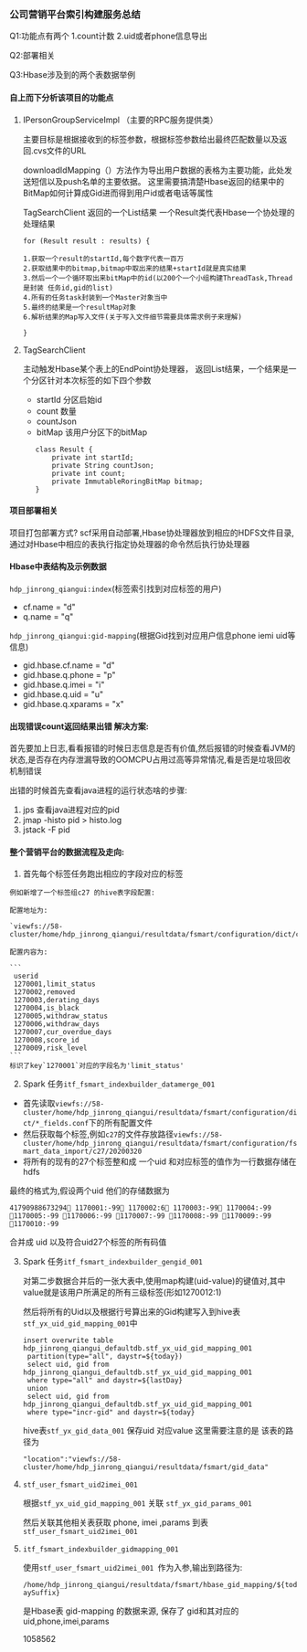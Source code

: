 ### 公司营销平台索引构建服务总结

Q1:功能点有两个 1.count计数 2.uid或者phone信息导出


Q2:部署相关


Q3:Hbase涉及到的两个表数据举例

#### 自上而下分析该项目的功能点

1. IPersonGroupServiceImpl （主要的RPC服务提供类）

   主要目标是根据接收到的标签参数，根据标签参数给出最终匹配数量以及返回.cvs文件的URL
   
   downloadIdMapping（）方法作为导出用户数据的表格为主要功能，此处发送短信以及push名单的主要依据。
   这里需要搞清楚Hbase返回的结果中的BitMap如何计算成Gid进而得到用户id或者电话等属性
   
   TagSearchClient 返回的一个List结果  一个Result类代表Hbase一个协处理的处理结果
   
   ```
   for (Result result : results) {
   
   1.获取一个result的startId,每个数字代表一百万
   2.获取结果中的bitmap,bitmap中取出来的结果+startId就是真实结果
   3.然后一个一个循环取出来bitMap中的id(以200个一个小组构建ThreadTask,Thread是封装 任务id,gid的list)
   4.所有的任务task封装到一个Master对象当中
   5.最终的结果是一个resultMap对象
   6.解析结果的Map写入文件(关于写入文件细节需要具体需求例子来理解)
   
   }
   ```
   
  
   
2. TagSearchClient 

   主动触发Hbase某个表上的EndPoint协处理器， 返回List<Result>结果，一个结果是一个分区针对本次标签的如下四个参数
   
   - startId 分区启始id
   - count 数量
   - countJson 
   - bitMap 该用户分区下的bitMap
   
   ```
      class Result {
          private int startId;
          private String countJson;
          private int count;
          private ImmutableRoringBitMap bitmap;
      }
      ```
   
   
#### 项目部署相关

项目打包部署方式? scf采用自动部署,Hbase协处理器放到相应的HDFS文件目录,通过对Hbase中相应的表执行指定协处理器的命令然后执行协处理器

#### Hbase中表结构及示例数据

`hdp_jinrong_qiangui:index`(标签索引找到对应标签的用户)

 - cf.name = "d"
 - q.name = "q"

`hdp_jinrong_qiangui:gid-mapping`(根据Gid找到对应用户信息phone iemi uid等信息)

  - gid.hbase.cf.name = "d"
  - gid.hbase.q.phone = "p"
  - gid.hbase.q.imei = "i"
  - gid.hbase.q.uid = "u"
  - gid.hbase.q.xparams = "x"

  
  
  
#### 出现错误count返回结果出错 解决方案:

首先要加上日志,看看报错的时候日志信息是否有价值,然后报错的时候查看JVM的状态,是否存在内存泄漏导致的OOMCPU占用过高等异常情况,看是否是垃圾回收机制错误  



出错的时候首先查看java进程的运行状态啥的步骤:

1. jps 查看java进程对应的pid
2. jmap -histo pid > histo.log
3. jstack -F pid 

#### 整个营销平台的数据流程及走向:


 1.  首先每个标签任务跑出相应的字段对应的标签

	例如新增了一个标签组c27 的hive表字段配置:

	配置地址为:

	`viewfs://58-cluster/home/hdp_jinrong_qiangui/resultdata/fsmart/configuration/dict/c27_fields.conf` 

	配置内容为:

	```
	 userid
	 1270001,limit_status
	 1270002,removed
	 1270003,derating_days
	 1270004,is_black
	 1270005,withdraw_status
	 1270006,withdraw_days
	 1270007,cur_overdue_days
	 1270008,score_id
	 1270009,risk_level
	```
	标识了key`1270001`对应的字段名为'limit_status'

2. Spark 任务`itf_fsmart_indexbuilder_datamerge_001`


 - 首先读取`viewfs://58-cluster/home/hdp_jinrong_qiangui/resultdata/fsmart/configuration/dict/*_fields.conf`下的所有配置文件
  - 然后获取每个标签,例如`c27`的文件存放路径`viewfs://58-cluster/home/hdp_jinrong_qiangui/resultdata/fsmart/configuration/fsmart_data_import/c27/20200320`
  - 将所有的现有的27个标签整和成 一个uid 和对应标签的值作为一行数据存储在hdfs

  
  最终的格式为,假设两个uid 他们的存储数据为
  
  ```
  41790988673294 1170001:-99 1170002:6 1170003:-99 1170004:-99 1170005:-99 1170006:-99 1170007:-99 1170008:-99 1170009:-99 1170010:-99
  ```
  
  合并成 uid 以及符合uid27个标签的所有码值


3. Spark 任务`itf_fsmart_indexbuilder_gengid_001`

	对第二步数据合并后的一张大表中,使用map构建(uid-value)的键值对,其中value就是该用户所满足的所有三级标签(形如1270012:1)
	
	然后将所有的Uid以及根据行号算出来的Gid构建写入到hive表 `stf_yx_uid_gid_mapping_001`中
	
	```
	insert overwrite table hdp_jinrong_qiangui_defaultdb.stf_yx_uid_gid_mapping_001
	 partition(type="all", daystr=${today})
	 select uid, gid from hdp_jinrong_qiangui_defaultdb.stf_yx_uid_gid_mapping_001
	 where type="all" and daystr=${lastDay}
	 union
	 select uid, gid from hdp_jinrong_qiangui_defaultdb.stf_yx_uid_gid_mapping_001
	 where type="incr-gid" and daystr=${today}
	```
	
	hive表`stf_yx_gid_data_001` 保存uid 对应value 这里需要注意的是 该表的路径为
	
	`"location":"viewfs://58-cluster/home/hdp_jinrong_qiangui/resultdata/fsmart/gid_data"`
	
	
4. `stf_user_fsmart_uid2imei_001` 

	根据`stf_yx_uid_gid_mapping_001` 关联  `stf_yx_gid_params_001`
	
	然后关联其他相关表获取 phone, imei ,params 到表 `stf_user_fsmart_uid2imei_001` 


5. `itf_fsmart_indexbuilder_gidmapping_001` 

	使用`stf_user_fsmart_uid2imei_001 `作为入参,输出到路径为:
	
	`/home/hdp_jinrong_qiangui/resultdata/fsmart/hbase_gid_mapping/${todaySuffix}`
	
	是Hbase表  gid-mapping 的数据来源, 保存了 gid和其对应的uid,phone,imei,params
	
	1058562   
	
	














